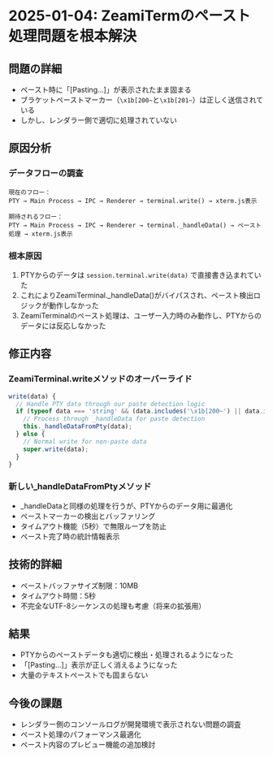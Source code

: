 # 2025-01-04: ZeamiTermのペースト処理問題を根本解決

## 問題の詳細
- ペースト時に「[Pasting...]」が表示されたまま固まる
- ブラケットペーストマーカー（`\x1b[200~`と`\x1b[201~`）は正しく送信されている
- しかし、レンダラー側で適切に処理されていない

## 原因分析

### データフローの調査
```
現在のフロー：
PTY → Main Process → IPC → Renderer → terminal.write() → xterm.js表示

期待されるフロー：
PTY → Main Process → IPC → Renderer → terminal._handleData() → ペースト処理 → xterm.js表示
```

### 根本原因
1. PTYからのデータは `session.terminal.write(data)` で直接書き込まれていた
2. これによりZeamiTerminal._handleData()がバイパスされ、ペースト検出ロジックが動作しなかった
3. ZeamiTerminalのペースト処理は、ユーザー入力時のみ動作し、PTYからのデータには反応しなかった

## 修正内容

### ZeamiTerminal.writeメソッドのオーバーライド
```javascript
write(data) {
  // Handle PTY data through our paste detection logic
  if (typeof data === 'string' && (data.includes('\x1b[200~') || data.includes('\x1b[201~') || this._isPasting)) {
    // Process through _handleData for paste detection
    this._handleDataFromPty(data);
  } else {
    // Normal write for non-paste data
    super.write(data);
  }
}
```

### 新しい_handleDataFromPtyメソッド
- _handleDataと同様の処理を行うが、PTYからのデータ用に最適化
- ペーストマーカーの検出とバッファリング
- タイムアウト機能（5秒）で無限ループを防止
- ペースト完了時の統計情報表示

## 技術的詳細
- ペーストバッファサイズ制限：10MB
- タイムアウト時間：5秒
- 不完全なUTF-8シーケンスの処理も考慮（将来の拡張用）

## 結果
- PTYからのペーストデータも適切に検出・処理されるようになった
- 「[Pasting...]」表示が正しく消えるようになった
- 大量のテキストペーストでも固まらない

## 今後の課題
- レンダラー側のコンソールログが開発環境で表示されない問題の調査
- ペースト処理のパフォーマンス最適化
- ペースト内容のプレビュー機能の追加検討